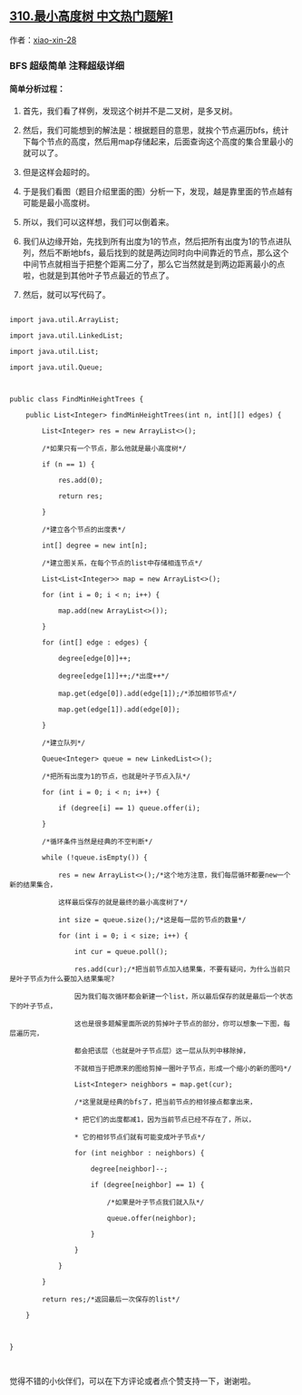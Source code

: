 ## [310.最小高度树 中文热门题解1](https://leetcode.cn/problems/minimum-height-trees/solutions/100000/zui-rong-yi-li-jie-de-bfsfen-xi-jian-dan-zhu-shi-x)

作者：[xiao-xin-28](https://leetcode.cn/u/xiao-xin-28)
### BFS 超级简单 注释超级详细
#### 简单分析过程：
1. 首先，我们看了样例，发现这个树并不是二叉树，是多叉树。
2. 然后，我们可能想到的解法是：根据题目的意思，就挨个节点遍历bfs，统计下每个节点的高度，然后用map存储起来，后面查询这个高度的集合里最小的就可以了。
4. 但是这样会超时的。
5. 于是我们看图（题目介绍里面的图）分析一下，发现，越是靠里面的节点越有可能是最小高度树。
6. 所以，我们可以这样想，我们可以倒着来。
7. 我们从边缘开始，先找到所有出度为1的节点，然后把所有出度为1的节点进队列，然后不断地bfs，最后找到的就是两边同时向中间靠近的节点，那么这个中间节点就相当于把整个距离二分了，那么它当然就是到两边距离最小的点啦，也就是到其他叶子节点最近的节点了。
8. 然后，就可以写代码了。
```
import java.util.ArrayList;
import java.util.LinkedList;
import java.util.List;
import java.util.Queue;

public class FindMinHeightTrees {
    public List<Integer> findMinHeightTrees(int n, int[][] edges) {
        List<Integer> res = new ArrayList<>();
        /*如果只有一个节点，那么他就是最小高度树*/
        if (n == 1) {
            res.add(0);
            return res;
        }
        /*建立各个节点的出度表*/
        int[] degree = new int[n];
        /*建立图关系，在每个节点的list中存储相连节点*/
        List<List<Integer>> map = new ArrayList<>();
        for (int i = 0; i < n; i++) {
            map.add(new ArrayList<>());
        }
        for (int[] edge : edges) {
            degree[edge[0]]++;
            degree[edge[1]]++;/*出度++*/
            map.get(edge[0]).add(edge[1]);/*添加相邻节点*/
            map.get(edge[1]).add(edge[0]);
        }
        /*建立队列*/
        Queue<Integer> queue = new LinkedList<>();
        /*把所有出度为1的节点，也就是叶子节点入队*/
        for (int i = 0; i < n; i++) {
            if (degree[i] == 1) queue.offer(i);
        }
        /*循环条件当然是经典的不空判断*/
        while (!queue.isEmpty()) {
            res = new ArrayList<>();/*这个地方注意，我们每层循环都要new一个新的结果集合，
            这样最后保存的就是最终的最小高度树了*/
            int size = queue.size();/*这是每一层的节点的数量*/
            for (int i = 0; i < size; i++) {
                int cur = queue.poll();
                res.add(cur);/*把当前节点加入结果集，不要有疑问，为什么当前只是叶子节点为什么要加入结果集呢?
                因为我们每次循环都会新建一个list，所以最后保存的就是最后一个状态下的叶子节点，
                这也是很多题解里面所说的剪掉叶子节点的部分，你可以想象一下图，每层遍历完，
                都会把该层（也就是叶子节点层）这一层从队列中移除掉，
                不就相当于把原来的图给剪掉一圈叶子节点，形成一个缩小的新的图吗*/
                List<Integer> neighbors = map.get(cur);
                /*这里就是经典的bfs了，把当前节点的相邻接点都拿出来，
                * 把它们的出度都减1，因为当前节点已经不存在了，所以，
                * 它的相邻节点们就有可能变成叶子节点*/
                for (int neighbor : neighbors) {
                    degree[neighbor]--;
                    if (degree[neighbor] == 1) {
                        /*如果是叶子节点我们就入队*/
                        queue.offer(neighbor);
                    }
                }
            }
        }
        return res;/*返回最后一次保存的list*/
    }

}

```
觉得不错的小伙伴们，可以在下方评论或者点个赞支持一下，谢谢啦。
